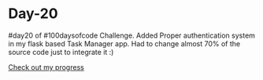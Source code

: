 # Day-20
#day20 of #100daysofcode Challenge. Added Proper authentication system in my flask based Task Manager app. Had to change almost 70% of the source code just to integrate it :)



[Check out my progress](https://100daysofcode2023.netlify.app)